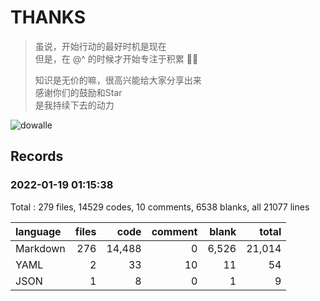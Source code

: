 # THANKS

> 虽说，开始行动的最好时机是现在  
> 但是，在 @^ 的时候才开始专注于积累 😮‍💨  
>
> 知识是无价的嘛，很高兴能给大家分享出来  
> 感谢你们的鼓励和Star  
> 是我持续下去的动力

![dowalle](https://github-readme-stats.vercel.app/api?username=dowalle&repo=algo&show_icons=true&include_all_commits=true&hide=contribs&theme=solarized-light)



## Records

### 2022-01-19 01:15:38

Total : 279 files,  14529 codes, 10 comments, 6538 blanks, all 21077 lines

| language | files | code | comment | blank | total |
| :--- | ---: | ---: | ---: | ---: | ---: |
| Markdown | 276 | 14,488 | 0 | 6,526 | 21,014 |
| YAML | 2 | 33 | 10 | 11 | 54 |
| JSON | 1 | 8 | 0 | 1 | 9 |


